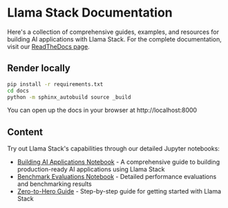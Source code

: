 # Llama Stack Documentation

Here's a collection of comprehensive guides, examples, and resources for building AI applications with Llama Stack. For the complete documentation, visit our [ReadTheDocs page](https://llama-stack.readthedocs.io/en/latest/index.html).

## Render locally
```bash
pip install -r requirements.txt
cd docs
python -m sphinx_autobuild source _build
```
You can open up the docs in your browser at http://localhost:8000

## Content

Try out Llama Stack's capabilities through our detailed Jupyter notebooks:

* [Building AI Applications Notebook](./getting_started.ipynb) - A comprehensive guide to building production-ready AI applications using Llama Stack
* [Benchmark Evaluations Notebook](./notebooks/Llama_Stack_Benchmark_Evals.ipynb) - Detailed performance evaluations and benchmarking results
* [Zero-to-Hero Guide](./zero_to_hero_guide) - Step-by-step guide for getting started with Llama Stack
